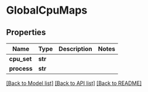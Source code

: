 # GlobalCpuMaps

## Properties
Name | Type | Description | Notes
------------ | ------------- | ------------- | -------------
**cpu_set** | **str** |  | 
**process** | **str** |  | 

[[Back to Model list]](../README.md#documentation-for-models) [[Back to API list]](../README.md#documentation-for-api-endpoints) [[Back to README]](../README.md)

